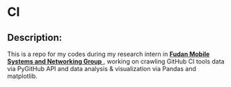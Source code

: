 # CI

## Description:

This is a repo for my codes during my research intern in [**Fudan Mobile Systems and Networking Group** ](https://fudan-msn.mysxl.cn/), working on crawling GitHub CI tools data via PyGitHub API and data analysis & visualization via Pandas and matplotlib.
